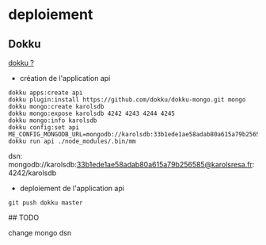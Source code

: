 # deploiement

## Dokku

[dokku ?](https://medium.com/nycplanninglabs/deploying-with-dokku-f00339d1a37f)

- création de l'application api

```
dokku apps:create api
dokku plugin:install https://github.com/dokku/dokku-mongo.git mongo
dokku mongo:create karolsdb
dokku mongo:expose karolsdb 4242 4243 4244 4245
dokku mongo:info karolsdb
dokku config:set api ME_CONFIG_MONGODB_URL=mongodb://karolsdb:33b1ede1ae58adab80a615a79b256585@karolsresa.fr:4242/karolsdb
dokku run api ./node_modules/.bin/mm
```

dsn: mongodb://karolsdb:33b1ede1ae58adab80a615a79b256585@karolsresa.fr:4242/karolsdb

- deploiement de l'application api

```
git push dokku master
```

## TODO

change mongo dsn
